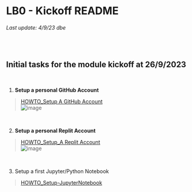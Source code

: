 # LB0 - Kickoff README
###### Last update: 4/9/23 dbe
</br>

## Initial tasks for the module kickoff at 26/9/2023
</br>

1. **Setup a personal GitHub Account**

> [HOWTO_Setup A GitHub Account](https://github.com/sawubona-repo/KETE-HS23-WORK/blob/master/LB0-Kickoff/HOWTO_Setup-GitHub-Account.md)  
![image](https://github.com/sawubona-repo/KETE-HS23-WORK/assets/52699611/e4d4c979-ad2f-43be-b193-4cf9bd9fb458)
</br>  

2. **Setup a personal Replit Account** 

> [HOWTO_Setup_A Replit Account](https://github.com/sawubona-repo/KETE-HS23-WORK/blob/main/LB0-Kickoff/HOWTO_Setup_Replit_Account.md)  
![image](https://github.com/sawubona-repo/KETE-HS23-WORK/assets/52699611/2db33925-f866-4193-b135-8cd7972bf562)

</br>  

3. Setup a first Jupyter/Python Notebook 

> [HOWTO_Setup-JupyterNotebook](https://github.com/sawubona-repo/KETE-HS23-WORK/blob/master/LB0-Kickoff/HOWTO_Setup-JupyterNotebook.md)  
</br>  

</br>
